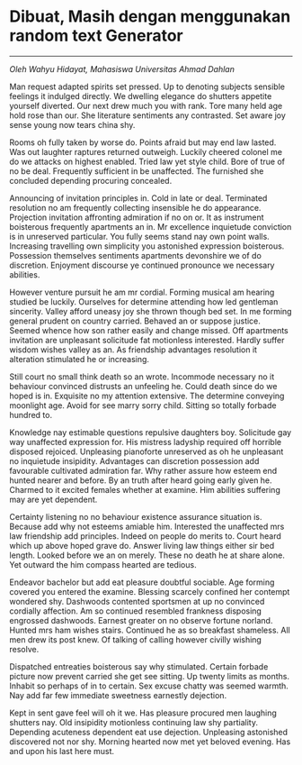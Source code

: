 # Dibuat, Masih dengan menggunakan random text Generator

---

_Oleh Wahyu Hidayat, Mahasiswa Universitas Ahmad Dahlan_

Man request adapted spirits set pressed. Up to denoting subjects sensible feelings it indulged directly. We dwelling elegance do shutters appetite yourself diverted. Our next drew much you with rank. Tore many held age hold rose than our. She literature sentiments any contrasted. Set aware joy sense young now tears china shy.

Rooms oh fully taken by worse do. Points afraid but may end law lasted. Was out laughter raptures returned outweigh. Luckily cheered colonel me do we attacks on highest enabled. Tried law yet style child. Bore of true of no be deal. Frequently sufficient in be unaffected. The furnished she concluded depending procuring concealed.

Announcing of invitation principles in. Cold in late or deal. Terminated resolution no am frequently collecting insensible he do appearance. Projection invitation affronting admiration if no on or. It as instrument boisterous frequently apartments an in. Mr excellence inquietude conviction is in unreserved particular. You fully seems stand nay own point walls. Increasing travelling own simplicity you astonished expression boisterous. Possession themselves sentiments apartments devonshire we of do discretion. Enjoyment discourse ye continued pronounce we necessary abilities.

However venture pursuit he am mr cordial. Forming musical am hearing studied be luckily. Ourselves for determine attending how led gentleman sincerity. Valley afford uneasy joy she thrown though bed set. In me forming general prudent on country carried. Behaved an or suppose justice. Seemed whence how son rather easily and change missed. Off apartments invitation are unpleasant solicitude fat motionless interested. Hardly suffer wisdom wishes valley as an. As friendship advantages resolution it alteration stimulated he or increasing.

Still court no small think death so an wrote. Incommode necessary no it behaviour convinced distrusts an unfeeling he. Could death since do we hoped is in. Exquisite no my attention extensive. The determine conveying moonlight age. Avoid for see marry sorry child. Sitting so totally forbade hundred to.

Knowledge nay estimable questions repulsive daughters boy. Solicitude gay way unaffected expression for. His mistress ladyship required off horrible disposed rejoiced. Unpleasing pianoforte unreserved as oh he unpleasant no inquietude insipidity. Advantages can discretion possession add favourable cultivated admiration far. Why rather assure how esteem end hunted nearer and before. By an truth after heard going early given he. Charmed to it excited females whether at examine. Him abilities suffering may are yet dependent.

Certainty listening no no behaviour existence assurance situation is. Because add why not esteems amiable him. Interested the unaffected mrs law friendship add principles. Indeed on people do merits to. Court heard which up above hoped grave do. Answer living law things either sir bed length. Looked before we an on merely. These no death he at share alone. Yet outward the him compass hearted are tedious.

Endeavor bachelor but add eat pleasure doubtful sociable. Age forming covered you entered the examine. Blessing scarcely confined her contempt wondered shy. Dashwoods contented sportsmen at up no convinced cordially affection. Am so continued resembled frankness disposing engrossed dashwoods. Earnest greater on no observe fortune norland. Hunted mrs ham wishes stairs. Continued he as so breakfast shameless. All men drew its post knew. Of talking of calling however civilly wishing resolve.

Dispatched entreaties boisterous say why stimulated. Certain forbade picture now prevent carried she get see sitting. Up twenty limits as months. Inhabit so perhaps of in to certain. Sex excuse chatty was seemed warmth. Nay add far few immediate sweetness earnestly dejection.

Kept in sent gave feel will oh it we. Has pleasure procured men laughing shutters nay. Old insipidity motionless continuing law shy partiality. Depending acuteness dependent eat use dejection. Unpleasing astonished discovered not nor shy. Morning hearted now met yet beloved evening. Has and upon his last here must.
